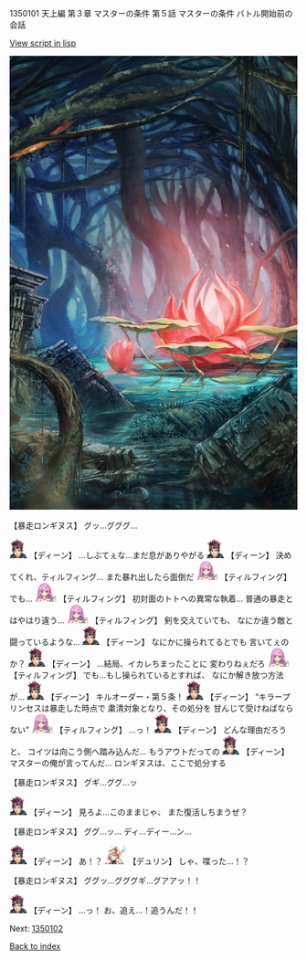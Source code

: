 1350101 天上編 第３章 マスターの条件 第５話 マスターの条件 バトル開始前の会話

[View script in lisp](../scripts/1350101.txt)

![bog.png](../images/backgrounds/bog.png)

【暴走ロンギヌス】
グッ…グググ…

<img src="../images/units/6.png" alt="6.png" height="34"/>
【ディーン】
…しぶてぇな…まだ息がありやがる

<img src="../images/units/6.png" alt="6.png" height="34"/>
【ディーン】
決めてくれ、ティルフィング…
また暴れ出したら面倒だ

<img src="../images/units/24.png" alt="24.png" height="34"/>
【ティルフィング】
でも…

<img src="../images/units/24.png" alt="24.png" height="34"/>
【ティルフィング】
初対面のトトへの異常な執着…
普通の暴走とはやはり違う…

<img src="../images/units/24.png" alt="24.png" height="34"/>
【ティルフィング】
剣を交えていても、
なにか違う敵と闘っているような…

<img src="../images/units/6.png" alt="6.png" height="34"/>
【ディーン】
なにかに操られてるとでも
言いてぇのか？

<img src="../images/units/6.png" alt="6.png" height="34"/>
【ディーン】
…結局、イカレちまったことに
変わりねぇだろ

<img src="../images/units/24.png" alt="24.png" height="34"/>
【ティルフィング】
でも…もし操られているとすれば、
なにか解き放つ方法が…

<img src="../images/units/6.png" alt="6.png" height="34"/>
【ディーン】
キルオーダー・第５条！

<img src="../images/units/6.png" alt="6.png" height="34"/>
【ディーン】
“キラープリンセスは暴走した時点で
粛清対象となり、その処分を
甘んじて受けねばならない”

<img src="../images/units/24.png" alt="24.png" height="34"/>
【ティルフィング】
…っ！

<img src="../images/units/6.png" alt="6.png" height="34"/>
【ディーン】
どんな理由だろうと、
コイツは向こう側へ踏み込んだ…
もうアウトだっての

<img src="../images/units/6.png" alt="6.png" height="34"/>
【ディーン】
マスターの俺が言ってんだ…
ロンギヌスは、ここで処分する

【暴走ロンギヌス】
グギ…ググ…ッ

<img src="../images/units/6.png" alt="6.png" height="34"/>
【ディーン】
見ろよ…このままじゃ、
また復活しちまうぜ？

【暴走ロンギヌス】
ググ…ッ…
ディ…ディー…ン…

<img src="../images/units/6.png" alt="6.png" height="34"/>
【ディーン】
あ！？

<img src="../images/units/0.png" alt="0.png" height="34"/>
【デュリン】
しゃ、喋った…！？

【暴走ロンギヌス】
ググッ…グググギ…グアアッ！！

<img src="../images/units/6.png" alt="6.png" height="34"/>
【ディーン】
…っ！
お、追え…！追うんだ！！

Next: [1350102](1350102.md)

[Back to index](index.md)
